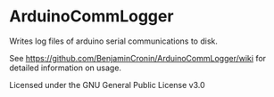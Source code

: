 # ArduinoCommLogger
Writes log files of arduino serial communications to disk. 

See https://github.com/BenjaminCronin/ArduinoCommLogger/wiki for detailed information on usage. 

Licensed under the GNU General Public License v3.0
